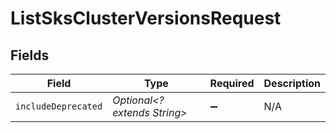 # ListSksClusterVersionsRequest


## Fields

| Field                        | Type                         | Required                     | Description                  |
| ---------------------------- | ---------------------------- | ---------------------------- | ---------------------------- |
| `includeDeprecated`          | *Optional<? extends String>* | :heavy_minus_sign:           | N/A                          |